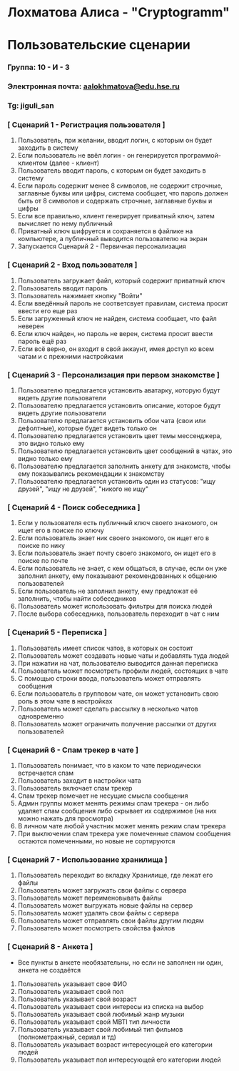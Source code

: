 # Лохматова Алиса - "Cryptogramm"
# Пользовательские сценарии

### Группа: 10 - И - 3
### Электронная почта: aalokhmatova@edu.hse.ru
### Tg: jiguli_san

### **[ Сценарий 1 - Регистрация пользователя ]**

1. Пользователь, при желании, вводит логин, с которым он будет заходить в систему
2. Если пользователь не ввёл логин - он генерируется программой-клиентом (далее - клиент)
3. Пользователь вводит пароль, с которым он будет заходить в систему
4. Если пароль содержит менее 8 символов, не содержит строчные, заглавные буквы или цифры, система сообщает, что пароль должен быть от 8 символов и содержать строчные, заглавные буквы и цифры
5. Если все правильно, клиент генерирует приватный ключ, затем вычисляет по нему публичный
6. Приватный ключ шифруется и сохраняется в файлике на компьютере, а публичный выводится пользователю на экран
7. Запускается Сценарий 2 - Первичная персонализация

### **[ Сценарий 2 - Вход пользователя ]**
1. Пользователь загружает файл, который содержит приватный ключ
2. Пользователь вводит пароль
3. Пользователь нажимает кнопку "Войти"
4. Если введённый пароль не соответсвует правилам, система просит ввести его еще раз
5. Если загруженный ключ не найден, система сообщает, что файл неверен
6. Если ключ найден, но пароль не верен, система просит ввести пароль ещё раз
7. Если всё верно, он входит в свой аккаунт, имея доступ ко всем чатам и с прежними настройками

### **[ Сценарий 3 - Персонализация при первом знакомстве ]**

1. Пользователю предлагается установить аватарку, которую будут видеть другие пользователи
2. Пользователю предлагается установить описание, которое будут видеть другие пользователи
3. Пользователю предлагается установить обои чата (свои или дефолтные), которые будет видеть только он
4. Пользователю предлагается установить цвет темы мессенджера, это видно только ему
5. Пользователю предлагается установить цвет сообщений в чатах, это видно только ему
6. Пользователю предлагается заполнить анкету для знакомств, чтобы ему показывались рекомендации к знакомству
7. Пользователю предлагается установить один из статусов: "ищу друзей", "ищу не друзей", "никого не ищу"


### **[ Сценарий 4 - Поиск собеседника ]**

1. Если у пользователя есть публичный ключ своего знакомого, он ищет его в поиске по ключу
2. Если пользователь знает ник своего знакомого, он ищет его в поиске по нику
3. Если пользователь знает почту своего знакомого, он ищет его в поиске по почте
4. Если пользователь не знает, с кем общаться, в случае, если он уже заполнил анкету, ему показывают рекомендованных к общению пользователей
5. Если пользователь не заполнил анкету, ему предложат её заполнить, чтобы найти собеседников
6. Пользователь может использовать фильтры для поиска людей
7. После выбора собеседника, пользователь переходит в чат с ним


### [ Сценарий 5 - Переписка ]

1. Пользователь имеет список чатов, в которых он состоит
2. Пользователь может создавать новые чаты и добавлять туда людей
3. При нажатии на чат, пользователю выводится данная переписка
4. Пользователь может посмотреть профили людей, состоящих в чате
5. С помощью строки ввода, пользователь может отправлять сообщения
6. Если пользователь в групповом чате, он может установить свою роль в этом чате в настройках
7. Пользователь может сделать рассылку в несколько чатов одновременно
8. Пользователь может ограничить получение рассылки от других пользователей

### [ Сценарий 6 - Спам трекер в чате ]
1. Пользователь понимает, что в каком то чате периодически встречается спам
2. Пользователь заходит в настройки чата
3. Пользователь включает спам трекер
4. Спам трекер помечает не несущие смысла сообщения
5. Админ группы может менять режимы спам трекера - он либо удаляет спам сообщения либо скрывает их содержимое (на них можно нажать для просмотра)
6. В личном чате любой участник может менять режим спам трекера
7. При выключении спам трекера уже помеченные спамом сообщения остаются помеченными, но новые не сортируются

### [ Сценарий 7 - Использование хранилища ]

1. Пользователь переходит во вкладку Хранилище, где лежат его файлы
2. Пользователь может загружать свои файлы с сервера
3. Пользователь может переименовывать файлы
4. Пользователь может выгружать новые файлы на сервер
5. Пользователь может удалять свои файлы с сервера
6. Пользователь может отправлять свои файлы другим людям
7. Пользователь может посмотреть свойства файлов

### [ Сценарий 8 - Анкета ]
* Все пункты в анкете необязательны, но если не заполнен ни один, анкета не создаётся
1. Пользователь указывает свое ФИО
2. Пользователь указывает свой пол
3. Пользователь указывает свой возраст
4. Пользователь указывает свои интересы из списка на выбор
5. Пользователь указывает свой любимый жанр музыки
6. Пользователь указывает свой MBTI тип личности
7. Пользователь указывает свой любимый тип фильмов (полнометражный, сериал и тд)
8. Пользователь указывает возраст интересующей его категории людей
9. Пользователь указывает пол интересующей его категории людей
